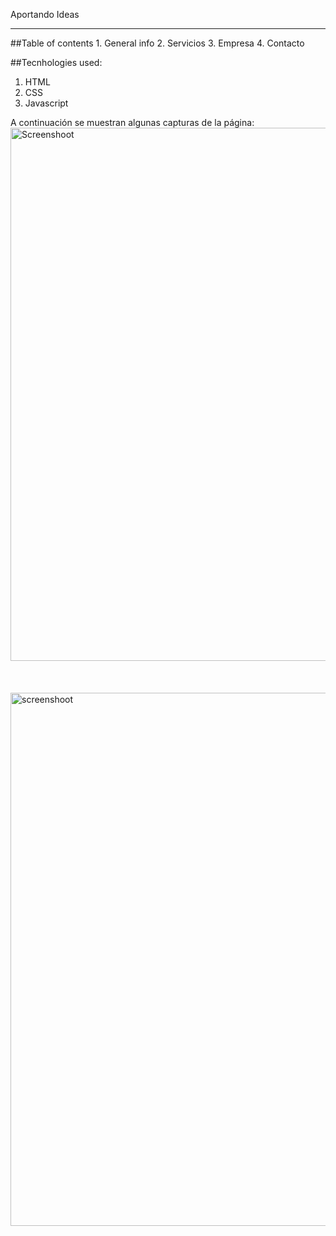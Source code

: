 Aportando Ideas
<hr>
##Table of contents 
  1. General info
  2. Servicios
  3. Empresa
  4. Contacto

##Tecnhologies used:
  1. HTML
  2. CSS
  3. Javascript

A continuación se muestran algunas capturas de la página: 
<img width= "853" alt ="Screenshoot" src="https://github.com/user-attachments/assets/2332be11-a8d0-45bd-a50a-7d706c3c6b48">
<br><br>
<br><br>
<img width="853" alt="screenshoot" src="https://github.com/user-attachments/assets/591e23f4-1ba0-47b5-ac5b-4a78ea2c2745">
